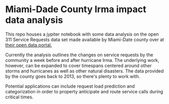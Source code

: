 # Miami-Dade County Irma impact data analysis

This repo houses a jypiter notebook with some data analysis on the open 311 Service Requests data set made available by Miami-Date county over at [their open data portal.](https://opendata.miamidade.gov/311/311-Service-Requests-Miami-Dade-County/dj6j-qg5t) 

Currently the analysis outlines the changes on service requests by the community a week before and after hurricane Irma. The underlying work, however, can be expanded to cover timespans centered around other storms and hurricanes as well as other natural disasters. The data provided by the county goes back to 2013, so there's plenty to work with. 

Potential applications can include request load prediction and categorization in order to property anticipate and route service calls during critical times. 
